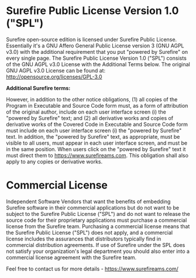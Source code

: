 # ﻿Surefire Public License Version 1.0 ("SPL")

Surefire open-source edition is licensed under Surefire Public License. Essentially it's a GNU Affero General Public License version 3 (GNU AGPL v3.0) with the additional requirement that you put "powered by Surefire" on every single page. The Surefire Public License Version 1.0 ("SPL") consists of the GNU AGPL v3.0 License with the Additional Terms below. The original GNU AGPL v3.0 License can be found at: http://opensource.org/licenses/GPL-3.0

**Additional Surefire terms:**

However, in addition to the other notice obligations, (1) all copies of the Program in Executable and Source Code form must, as a form of attribution of the original author, include on each user interface screen (i) the "powered by Surefire" text; and (2) all derivative works and copies of derivative works of the Covered Code in Executable and Source Code form must include on each user interface screen (i) the "powered by Surefire" text. In addition, the "powered by Surefire" text, as appropriate, must be visible to all users, must appear in each user interface screen, and must be in the same position. When users click on the "powered by Surefire" text it must direct them to https://www.surefireams.com. This obligation shall also apply to any copies or derivative works.

# Commercial License

Independent Software Vendors that want the benefits of embedding Surefire software in their commercial applications but do not want to be subject to the Surefire Public License ("SPL") and do not want to release the source code for their proprietary applications must purchase a commercial license from the Surefire team. Purchasing a commercial license means that the Surefire Public License ("SPL") does not apply, and a commercial license includes the assurances that distributors typically find in commercial distribution agreements. If use of Surefire under the SPL does not satisfy your organization's legal department you should also enter into a commercial license agreement with the Surefire team.

Feel free to contact us for more details - https://www.surefireams.com/
